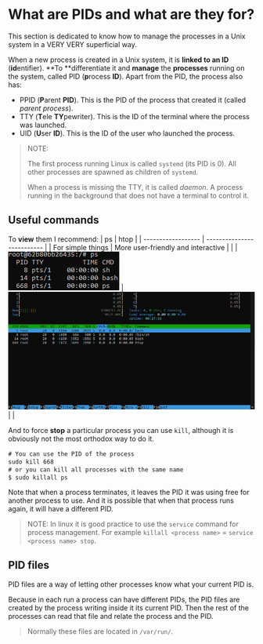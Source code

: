 # What are PIDs and what are they for?
This section is dedicated to know how to manage the processes in a Unix system in a VERY VERY superficial way.

When a new process is created in a Unix system, it is **linked to an ID** (**id**entifier). **To **differentiate it and **manage** the **processes** running on the system, called PID (**p**rocess **ID**).
Apart from the PID, the process also has:
  - PPID (**P**arent **PID**). This is the PID of the process that created it (called *parent process*).
  - TTY (**T**ele **TY**pewriter). This is the ID of the terminal where the process was launched.
  - UID (**U**ser **ID**). This is the ID of the user who launched the process.
> NOTE:
>
> The first process running Linux is called `systemd` (its PID is 0). All other processes are spawned as children of `systemd`.
>
> When a process is missing the TTY, it is called *daemon*. A process running in the background that does not have a terminal to control it.

## Useful commands
To **view** them I recommend:
| ps | htop |
| ------------------ | -------------------------- |
| For simple things | More user-friendly and interactive | |
| ![Example of the execution of the "ps2" command](../img/ps_example.png) | ![Example of the execution of the "htop" command](../img/htop_example.png) | |

And to force **stop** a particular process you can use `kill`, although it is obviously not the most orthodox way to do it.
```shell
# You can use the PID of the process
sudo kill 668
# or you can kill all processes with the same name
$ sudo killall ps
```
Note that when a process terminates, it leaves the PID it was using free for another process to use. And it is possible that when that process runs again, it will have a different PID.

> NOTE: In linux it is good practice to use the `service` command for process management. For example `killall <process name>` = `service <process name> stop`.

## PID files
PID files are a way of letting other processes know what your current PID is.

Because in each run a process can have different PIDs, the PID files are created by the process writing inside it its current PID. Then the rest of the processes can read that file and relate the process and the PID.

> Normally these files are located in `/var/run/`.
